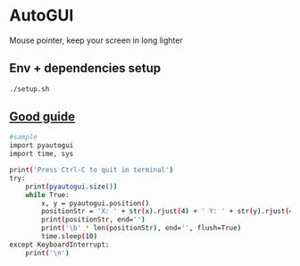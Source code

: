 # AutoGUI
Mouse pointer, keep your screen in long lighter

## Env + dependencies setup

```bash
./setup.sh
```
## [Good guide](https://pyautogui.readthedocs.io/en/latest/mouse.html)

```bash
#sample
import pyautogui
import time, sys

print('Press Ctrl-C to quit in terminal')
try:
    print(pyautogui.size())
    while True:
        x, y = pyautogui.position()
        positionStr = 'X: ' + str(x).rjust(4) + ' Y: ' + str(y).rjust(4)
        print(positionStr, end='')
        print('\b' * len(positionStr), end='', flush=True)
        time.sleep(10)
except KeyboardInterrupt:
    print('\n')
```